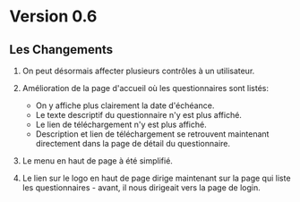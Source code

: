 # Version 0.6

## Les Changements

1. On peut désormais affecter plusieurs contrôles à un utilisateur.

2. Amélioration de la page d'accueil où les questionnaires sont listés:
    - On y affiche plus clairement la date d'échéance.
    - Le texte descriptif du questionnaire n'y est plus affiché.
    - Le lien de téléchargement n'y est plus affiché.
    - Description et lien de téléchargement se retrouvent maintenant directement dans la page de détail du questionnaire.

3. Le menu en haut de page à été simplifié.

4. Le lien sur le logo en haut de page dirige maintenant sur la page qui liste les questionnaires - avant, il nous dirigeait vers la page de login.
